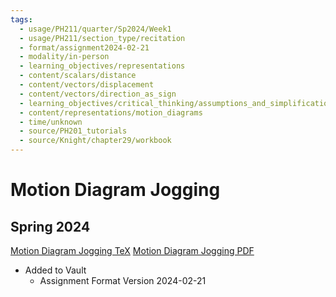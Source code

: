 ```yaml
---
tags:
  - usage/PH211/quarter/Sp2024/Week1
  - usage/PH211/section_type/recitation
  - format/assignment2024-02-21
  - modality/in-person
  - learning_objectives/representations
  - content/scalars/distance
  - content/vectors/displacement
  - content/vectors/direction_as_sign
  - learning_objectives/critical_thinking/assumptions_and_simplifications
  - content/representations/motion_diagrams
  - time/unknown
  - source/PH201_tutorials
  - source/Knight/chapter29/workbook
---
```

# Motion Diagram Jogging
## Spring 2024
[Motion Diagram Jogging TeX](./Motion_Diagram_Jogging_2024_04_03.tex)
[Motion Diagram Jogging PDF](./Motion_Diagram_Jogging_2024_04_03.pdf)
* Added to Vault
	* Assignment Format Version 2024-02-21